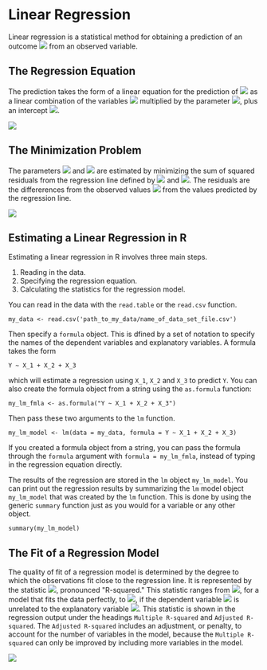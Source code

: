# Linear Regression 

Linear regression is a statistical method for obtaining a prediction of an outcome 
<img src="https://latex.codecogs.com/png.latex?%5Cbg_white%20Y_i"/> 
from an observed variable.

## The Regression Equation


The prediction takes the form of a linear equation for the prediction of 
<img src="https://latex.codecogs.com/png.latex?%5Cbg_white%20Y_i"/> 
as a linear combination of the variables
<img src="https://latex.codecogs.com/png.latex?%5Cbg_white%20X_i"/>
multiplied by the parameter
<img src="https://latex.codecogs.com/png.latex?%5Cbg_white%20\beta_1"/>, 
plus an intercept
<img src="https://latex.codecogs.com/png.latex?%5Cbg_white%20\beta_0"/>.

<img src="Images/Regression_Equation.png"/>


## The Minimization Problem

The parameters 
<img src="https://latex.codecogs.com/png.latex?%5Cbg_white%20\beta_1"/> 
and
<img src="https://latex.codecogs.com/png.latex?%5Cbg_white%20\beta_0"/>
are estimated by minimizing the sum of squared residuals from the regression line defined by
<img src="https://latex.codecogs.com/png.latex?%5Cbg_white%20\beta_1"/> 
and
<img src="https://latex.codecogs.com/png.latex?%5Cbg_white%20\beta_0"/>.
The residuals are the differerences from the observed values 
<img src="https://latex.codecogs.com/png.latex?%5Cbg_white%20Y_i"/> 
from the values predicted by the regression line. 


<img src="Images/Regression_Minimization.png"/>


## Estimating a Linear Regression in R

Estimating a linear regression in R involves three main steps.
1. Reading in the data.
1. Specifying the regression equation.
1. Calculating the statistics for the regression model.

You can read in the data with the ```read.table``` or the ```read.csv``` function. 

```
my_data <- read.csv('path_to_my_data/name_of_data_set_file.csv')
```

Then specify a ```formula``` object. 
This is dfined by a set of notation to specify the names of the dependent variables and explanatory variables. 
A formula takes the form 
```
Y ~ X_1 + X_2 + X_3
```
which will estimate a regression using ```X_1```, ```X_2``` and ```X_3```
to predict ```Y```. 
You can also create the formula object from a string using the ```as.formula``` function:
```
my_lm_fmla <- as.formula("Y ~ X_1 + X_2 + X_3")
```


Then pass these two arguments to the ```lm``` function. 
```
my_lm_model <- lm(data = my_data, formula = Y ~ X_1 + X_2 + X_3)
```

If you created a formula object from a string, you can pass the formula through the ```formula``` argument with ```formula = my_lm_fmla```,
instead of typing in the regression equation directly.

The results of the regression are stored in the ```lm``` object ```my_lm_model```. 
You can print out the regression results by summarizing the ```lm``` model object ```my_lm_model``` that was created by the ```lm``` function.
This is done by using the generic ```summary``` function just as you would for a variable or any other object. 


```
summary(my_lm_model)
```



## The Fit of a Regression Model

The quality of fit of a regression model is determined by the degree to which the observations fit close to the regression line. 
It is represented by the statistic 
<img src="https://latex.codecogs.com/png.latex?%5Cbg_white%20R^2"/>, 
pronounced "R-squared."
This statistic ranges from 
<img src="https://latex.codecogs.com/png.latex?%5Cbg_white%20R^2=1"/>, 
for a model that fits the data perfectly,
to 
<img src="https://latex.codecogs.com/png.latex?%5Cbg_white%20R^2=0"/>, 
if the dependent variable 
<img src="https://latex.codecogs.com/png.latex?%5Cbg_white%20Y_i"/>
is unrelated to the explanatory variable
<img src="https://latex.codecogs.com/png.latex?%5Cbg_white%20X_i"/>.
This statistic is shown in the regression output under the headings
```Multiple R-squared``` and ```Adjusted R-squared```.
The ```Adjusted R-squared``` includes an adjustment, or penalty, to account for the number of variables in the model, because
the ```Multiple R-squared``` can only be improved by including more variables in the model. 

<img src="Images/Linear_regression.png"/>

